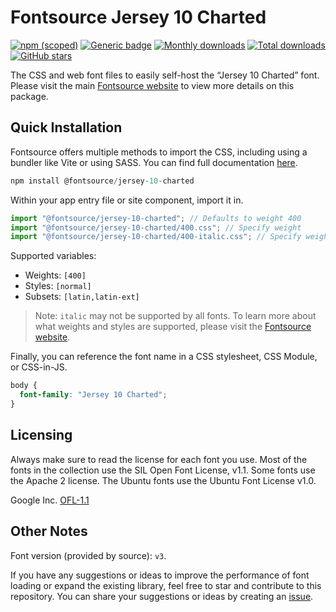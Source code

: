 # Fontsource Jersey 10 Charted

[![npm (scoped)](https://img.shields.io/npm/v/@fontsource/jersey-10-charted?color=brightgreen)](https://www.npmjs.com/package/@fontsource/jersey-10-charted) [![Generic badge](https://img.shields.io/badge/fontsource-passing-brightgreen)](https://github.com/fontsource/fontsource) [![Monthly downloads](https://badgen.net/npm/dm/@fontsource/jersey-10-charted)](https://github.com/fontsource/fontsource) [![Total downloads](https://badgen.net/npm/dt/@fontsource/jersey-10-charted)](https://github.com/fontsource/fontsource) [![GitHub stars](https://img.shields.io/github/stars/fontsource/fontsource.svg?style=social&label=Star)](https://github.com/fontsource/fontsource/stargazers)

The CSS and web font files to easily self-host the “Jersey 10 Charted” font. Please visit the main [Fontsource website](https://fontsource.org/fonts/jersey-10-charted) to view more details on this package.

## Quick Installation

Fontsource offers multiple methods to import the CSS, including using a bundler like Vite or using SASS. You can find full documentation [here](https://fontsource.org/docs/getting-started/introduction).

```javascript
npm install @fontsource/jersey-10-charted
```

Within your app entry file or site component, import it in.

```javascript
import "@fontsource/jersey-10-charted"; // Defaults to weight 400
import "@fontsource/jersey-10-charted/400.css"; // Specify weight
import "@fontsource/jersey-10-charted/400-italic.css"; // Specify weight and style
```

Supported variables:
- Weights: `[400]`
- Styles: `[normal]`
- Subsets: `[latin,latin-ext]`

> Note: `italic` may not be supported by all fonts. To learn more about what weights and styles are supported, please visit the [Fontsource website](https://fontsource.org/fonts/jersey-10-charted).

Finally, you can reference the font name in a CSS stylesheet, CSS Module, or CSS-in-JS.

```css
body {
  font-family: "Jersey 10 Charted";
}
```

## Licensing
Always make sure to read the license for each font you use. Most of the fonts in the collection use the SIL Open Font License, v1.1. Some fonts use the Apache 2 license. The Ubuntu fonts use the Ubuntu Font License v1.0.

Google Inc.
[OFL-1.1](http://scripts.sil.org/OFL)

## Other Notes
Font version (provided by source): `v3`.

If you have any suggestions or ideas to improve the performance of font loading or expand the existing library, feel free to star and contribute to this repository. You can share your suggestions or ideas by creating an [issue](https://github.com/fontsource/fontsource/issues).